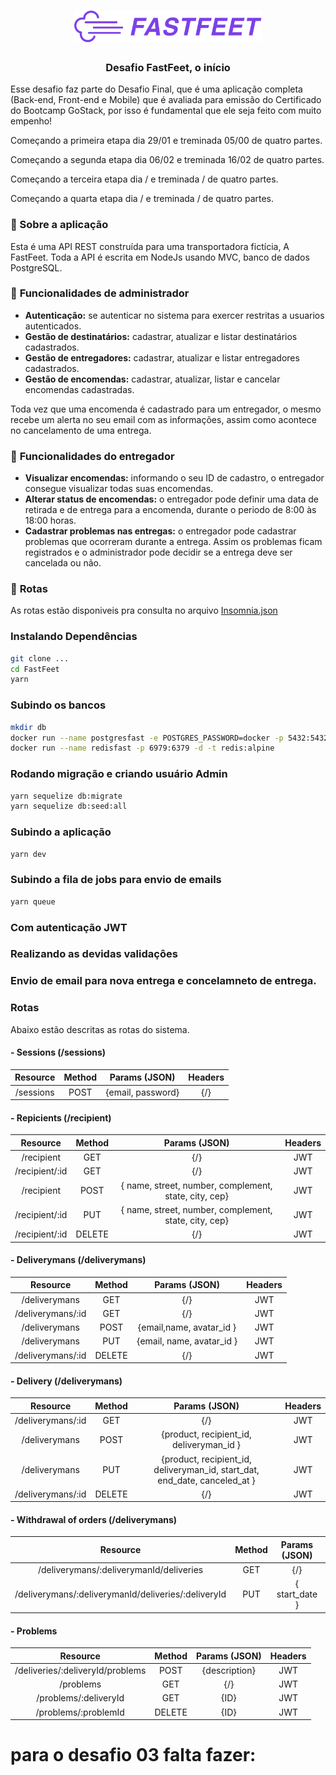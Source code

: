 <h1 align="center">
  <img alt="Fastfeet" title="Fastfeet" src="src/img/logo.png" width="300px" />
</h1>

<h3 align="center">
  Desafio  FastFeet, o início
</h3>


<p>Esse desafio faz parte do Desafio Final, que é uma aplicação completa (Back-end, Front-end e Mobile) que é avaliada para emissão do Certificado do Bootcamp GoStack, por isso é fundamental que ele seja feito com muito empenho!</p>

<p>Começando a primeira etapa dia 29/01 e treminada 05/00 de quatro partes. </p>

<p>Começando a segunda etapa dia 06/02 e treminada 16/02 de quatro partes. </p>

<p>Começando a terceira etapa dia / e treminada / de quatro partes. </p>

<p>Começando a quarta etapa dia / e treminada / de quatro partes. </p>


### :memo: Sobre a aplicação

Esta é uma API REST construída para uma transportadora fictícia, A FastFeet. Toda a API é escrita em NodeJs usando MVC, banco de dados PostgreSQL.

### :bookmark_tabs: **Funcionalidades de administrador**

- **Autenticação:** se autenticar no sistema para exercer restritas a usuarios autenticados.
- **Gestão de destinatários:** cadastrar, atualizar e listar destinatários cadastrados.
- **Gestão de entregadores:** cadastrar, atualizar e listar entregadores cadastrados.
- **Gestão de encomendas:** cadastrar, atualizar, listar e cancelar encomendas cadastradas.

Toda vez que uma encomenda é cadastrado para um entregador, o mesmo recebe um alerta no seu email com as informações, assim como acontece no cancelamento de uma entrega.

### :bookmark_tabs: **Funcionalidades do entregador**

- **Visualizar encomendas:** informando o seu ID de cadastro, o entregador consegue visualizar todas suas encomendas.
- **Alterar status de encomendas:** o entregador pode definir uma data de retirada e de entrega para a encomenda, durante o periodo de 8:00 às 18:00 horas.
- **Cadastrar problemas nas entregas:** o entregador pode cadastrar problemas que ocorreram durante a entrega. Assim os problemas ficam registrados e o administrador pode decidir se a entrega deve ser cancelada ou não.

### :bookmark_tabs: **Rotas**
As rotas estão disponiveis pra consulta no arquivo <a href="https://https://github.com/fabianoobispo/FastFeet/blob/master/Insomnia_2020-02-13.json" target="_blank" alt="Rotas">Insomnia.json</a>

### Instalando Dependências
```sh
git clone ...
cd FastFeet
yarn
```

### Subindo os bancos
```sh
mkdir db
docker run --name postgresfast -e POSTGRES_PASSWORD=docker -p 5432:5432 -d postgres
docker run --name redisfast -p 6979:6379 -d -t redis:alpine
```


### Rodando migração e criando usuário Admin
```sh
yarn sequelize db:migrate
yarn sequelize db:seed:all
```

### Subindo a aplicação
```sh
yarn dev
```
### Subindo a fila de jobs para envio de emails
```sh
yarn queue
```
### Com autenticação JWT

### Realizando as devidas validaçôes

### Envio de email para nova entrega e concelamneto de entrega.

### **Rotas**

Abaixo estão descritas as rotas do sistema.

  #### - Sessions (/sessions)

   | Resource | Method | Params (JSON) | Headers |
| :---:      | :---:  |    :---:      |    :---: |
| /sessions    | POST  | {email, password} | {/} |

#### - Repicients (/recipient)

   | Resource | Method | Params (JSON) | Headers |
| :---:      | :---:  |    :---:      |    :---: |
| /recipient    | GET   | {/} | JWT |
| /recipient/:id    | GET    | {/} | JWT |
| /recipient    | POST   | { name, street, number, complement, state, city, cep} | JWT |
| /recipient/:id    | PUT    | { name, street, number, complement, state, city, cep}  | JWT |
| /recipient/:id    | DELETE   | {/} | JWT |



  #### - Deliverymans (/deliverymans)

   | Resource | Method | Params (JSON) | Headers |
| :---:      | :---:  |    :---:      |    :---: |
| /deliverymans    | GET  | {/} | JWT |
| /deliverymans/:id    | GET  | {/} | JWT|
| /deliverymans    | POST  | {email,name, avatar_id } | JWT |
| /deliverymans    | PUT  | {email, name, avatar_id } | JWT |
| /deliverymans/:id    | DELETE  | {/} | JWT |

  #### - Delivery (/deliverymans)

   | Resource | Method | Params (JSON) | Headers |
| :---:      | :---:  |    :---:      |    :---: |
| /deliverymans/:id    | GET  | {/} | JWT|
| /deliverymans    | POST  | {product, recipient_id, deliveryman_id } | JWT |
| /deliverymans    | PUT  | {product, recipient_id, deliveryman_id, start_dat, end_date, canceled_at } | JWT |
| /deliverymans/:id    | DELETE  | {/} | JWT |


  #### - Withdrawal of orders (/deliverymans)

   | Resource | Method | Params (JSON) | Headers |
| :---:      | :---:  |    :---:      |    :---: |
| /deliverymans/:deliverymanId/deliveries  | GET  | {/} | {/} |
| /deliverymans/:deliverymanId/deliveries/:deliveryId    | PUT  | { start_date } | {/} |


 #### - Problems 

   | Resource | Method | Params (JSON) | Headers |
| :---:      | :---:  |    :---:      |    :---: |
| /deliveries/:deliveryId/problems   | POST  | {description} | JWT|
| /problems   | GET  | {/} | JWT |
| /problems/:deliveryId    | GET  | {ID} | JWT |
| /problems/:problemId    | DELETE  | {ID} | JWT |


  

# para o desafio 03 falta fazer:





